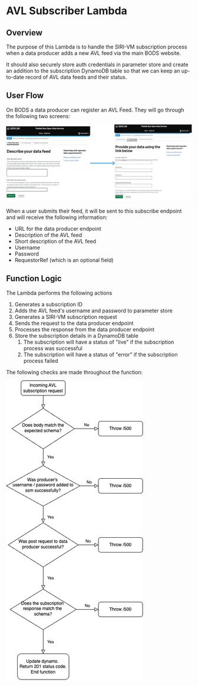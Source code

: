 # AVL Subscriber Lambda

## Overview

The purpose of this Lambda is to handle the SIRI-VM subscription process when a data producer adds a new AVL feed via
the main BODS website.

It should also securely store auth credentials in parameter store and create an addition to the subscription DynamoDB
table so that we can keep an up-to-date record of AVL data feeds and their status.

## User Flow

On BODS a data producer can register an AVL Feed. They will go through the following two screens:

![avl-subscriber-user-flow.png](avl-subscriber-user-flow.png)

When a user submits their feed, it will be sent to this subscribe endpoint and will receive the following
information:

- URL for the data producer endpoint
- Description of the AVL feed
- Short description of the AVL feed
- Username
- Password
- RequestorRef (which is an optional field)

## Function Logic

The Lambda performs the following actions

1. Generates a subscription ID
2. Adds the AVL feed's username and password to parameter store
3. Generates a SIRI-VM subscription request
4. Sends the request to the data producer endpoint
5. Processes the response from the data producer endpoint
6. Store the subscription details in a DynamoDB table
    1. The subscription will have a status of "live" if the subscription process was successful
    2. The subscription will have a status of "error" if the subscription process failed

The following checks are made throughout the function:

![subscribe-flow.png](subscribe-flow.png)
